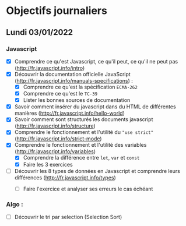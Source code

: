 # Objectifs journaliers

## Lundi 03/01/2022


### Javascript
 
  * [X] Comprendre ce qu'est Javascript, ce qu'il peut, ce qu'il ne peut pas (http://fr.javascript.info/intro)
  * [X] Découvrir la documentation officielle JavaScript (http://fr.javascript.info/manuals-specifications) : 
    * [X] Comprendre ce qu'est la spécification `ECMA-262`
    * [X] Comprendre ce qu'est le `TC-39`
    * [X] Lister les bonnes sources de documentation
  * [X] Savoir comment insérer du javascript dans du HTML de différentes manières (http://fr.javascript.info/hello-world)
  * [X] Savoir comment sont structurés les documents javascript (http://fr.javascript.info/structure)
  * [X] Comprendre le fonctionnement et l'utilité du `"use strict"` (http://fr.javascript.info/strict-mode)
  * [X] Comprendre le fonctionnement et l'utilité des variables (http://fr.javascript.info/variables)
    * [X] Comprendre la différence entre `let`, `var` et `const`
    * [X] Faire les 3 exercices
  * [ ] Découvrir les 8 types de données en Javascript et comprendre leurs différences (http://fr.javascript.info/types)
    * [ ] Faire l'exercice et analyser ses erreurs le cas échéant
  
  
### Algo : 

* [ ] Découvrir le tri par selection (Selection Sort)
